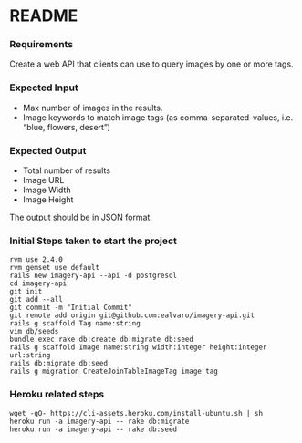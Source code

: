 # README

### Requirements ###

Create a web API that clients can use to query images by one or more tags.

### Expected Input ###

- Max number of images in the results.
- Image keywords to match image tags (as comma-separated-values, i.e. “blue, flowers, desert”)

### Expected Output ###

- Total number of results
- Image URL
- Image Width
- Image Height

The output should be in JSON format.

### Initial Steps taken to start the project ###

```shell
rvm use 2.4.0
rvm gemset use default
rails new imagery-api --api -d postgresql
cd imagery-api
git init
git add --all
git commit -m "Initial Commit"
git remote add origin git@github.com:ealvaro/imagery-api.git
rails g scaffold Tag name:string
vim db/seeds
bundle exec rake db:create db:migrate db:seed
rails g scaffold Image name:string width:integer height:integer url:string
rails db:migrate db:seed
rails g migration CreateJoinTableImageTag image tag

```

### Heroku related steps ###

```shell
wget -qO- https://cli-assets.heroku.com/install-ubuntu.sh | sh
heroku run -a imagery-api -- rake db:migrate
heroku run -a imagery-api -- rake db:seed
```
